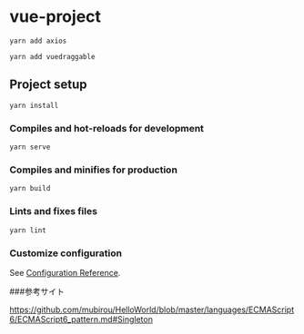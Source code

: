 # vue-project
```
yarn add axios
```

```
yarn add vuedraggable
```


## Project setup
```
yarn install
```

### Compiles and hot-reloads for development
```
yarn serve
```

### Compiles and minifies for production
```
yarn build
```

### Lints and fixes files
```
yarn lint
```

### Customize configuration
See [Configuration Reference](https://cli.vuejs.org/config/).


###参考サイト

https://github.com/mubirou/HelloWorld/blob/master/languages/ECMAScript6/ECMAScript6_pattern.md#Singleton

